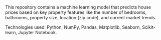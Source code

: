 

This repository contains a machine learning model that predicts house prices based on key property features like the number of bedrooms, bathrooms, property size, location (zip code), and current market trends.

Technologies used: Python, NumPy, Pandas, Matplotlib, Seaborn, Scikit-learn, Jupyter Notebook.

